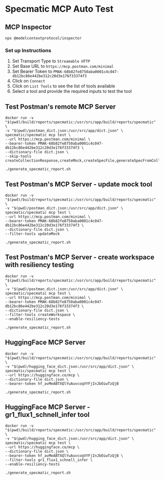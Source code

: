 # Specmatic MCP Auto Test

## MCP Inspector
```shell
npx @modelcontextprotocol/inspector
```
### Set up Instructions
1. Set Transport Type to `Streamable HTTP`
2. Set Base URL to `https://mcp.postman.com/minimal`
3. Set Bearer Token to `PMAK-68b82fe8750aba0001c4c047-db12bc86e442be312c20d3e176f33374f3`
4. Click on `Connect`
5. Click on `List Tools` to see the list of tools available
6. Select a tool and provide the required inputs to test the tool

## Test Postman's remote MCP Server
```shell
docker run -v "$(pwd)/build/reports/specmatic:/usr/src/app/build/reports/specmatic" \
-v "$(pwd)/postman_dict.json:/usr/src/app/dict.json" \
specmatic/specmatic mcp test \
--url https://mcp.postman.com/minimal \
--bearer-token PMAK-68b82fe8750aba0001c4c047-db12bc86e442be312c20d3e176f33374f3 \
--dictionary-file dict.json \
--skip-tools createCollectionResponse,createMock,createSpecFile,generateSpecFromCollection,getTaggedEntities

./generate_specmatic_report.sh
```

## Test Postman's MCP Server - update mock tool
```shell
docker run -v "$(pwd)/build/reports/specmatic:/usr/src/app/build/reports/specmatic" \
-v "$(pwd)/postman_dict.json:/usr/src/app/dict.json" \
specmatic/specmatic mcp test \
--url https://mcp.postman.com/minimal \
--bearer-token PMAK-68b82fe8750aba0001c4c047-db12bc86e442be312c20d3e176f33374f3 \
--dictionary-file dict.json \
--filter-tools updateMock

./generate_specmatic_report.sh
```

## Test Postman's MCP Server - create workspace with resiliency testing
```shell
docker run -v "$(pwd)/build/reports/specmatic:/usr/src/app/build/reports/specmatic" \
-v "$(pwd)/postman_dict.json:/usr/src/app/dict.json" \
specmatic/specmatic mcp test \
--url https://mcp.postman.com/minimal \
--bearer-token PMAK-68b82fe8750aba0001c4c047-db12bc86e442be312c20d3e176f33374f3 \
--dictionary-file dict.json \
--filter-tools createWorkspace \
--enable-resiliency-tests

./generate_specmatic_report.sh
```

## HuggingFace MCP Server
```shell
docker run -v "$(pwd)/build/reports/specmatic:/usr/src/app/build/reports/specmatic" \
-v "$(pwd)/hugging_face_dict.json:/usr/src/app/dict.json" \
specmatic/specmatic mcp test \
--url https://huggingface.co/mcp \
--dictionary-file dict.json \
--bearer-token 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

./generate_specmatic_report.sh
```

## HuggingFace MCP Server - gr1_flux1_schnell_infer tool
```shell
docker run -v "$(pwd)/build/reports/specmatic:/usr/src/app/build/reports/specmatic" \
-v "$(pwd)/hugging_face_dict.json:/usr/src/app/dict.json" \
specmatic/specmatic mcp test \
--url https://huggingface.co/mcp \
--dictionary-file dict.json \
--bearer-token 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 \
--filter-tools gr1_flux1_schnell_infer \
--enable-resiliency-tests

./generate_specmatic_report.sh
```